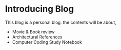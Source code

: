 # Introducing Blog

This blog is a personal blog.
the contents will be about,

- Movie & Book review
- Architectural References
- Computer Coding Study Notebook

